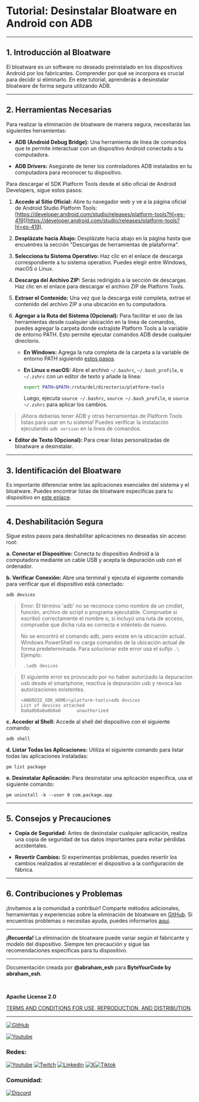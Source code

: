 # Tutorial: Desinstalar Bloatware en Android con ADB

---

## 1. Introducción al Bloatware

El bloatware es un software no deseado preinstalado en los dispositivos Android por los fabricantes. Comprender por qué se incorpora es crucial para decidir si eliminarlo. En este tutorial, aprenderás a desinstalar bloatware de forma segura utilizando ADB.

---

## 2. Herramientas Necesarias

Para realizar la eliminación de bloatware de manera segura, necesitarás las siguientes herramientas:

* **ADB (Android Debug Bridge):** Una herramienta de línea de comandos que te permite interactuar con un dispositivo Android conectado a tu computadora.
  
* **ADB Drivers:** Asegúrate de tener los controladores ADB instalados en tu computadora para reconocer tu dispositivo.

Para descargar el SDK Platform Tools desde el sitio oficial de Android Developers, sigue estos pasos:

1. **Accede al Sitio Oficial:**
   Abre tu navegador web y ve a la página oficial de Android Studio Platform Tools: [https://developer.android.com/studio/releases/platform-tools?hl=es-419](https://developer.android.com/studio/releases/platform-tools?hl=es-419).

2. **Desplázate hacia Abajo:**
   Desplázate hacia abajo en la página hasta que encuentres la sección "Descargas de herramientas de plataforma".

3. **Selecciona tu Sistema Operativo:**
   Haz clic en el enlace de descarga correspondiente a tu sistema operativo. Puedes elegir entre Windows, macOS o Linux.

4. **Descarga del Archivo ZIP:**
   Serás redirigido a la sección de descargas. Haz clic en el enlace para descargar el archivo ZIP de Platform Tools.

5. **Extraer el Contenido:**
   Una vez que la descarga esté completa, extrae el contenido del archivo ZIP a una ubicación en tu computadora.

6. **Agregar a la Ruta del Sistema (Opcional):**
   Para facilitar el uso de las herramientas desde cualquier ubicación en la línea de comandos, puedes agregar la carpeta donde extrajiste Platform Tools a la variable de entorno PATH. Esto permite ejecutar comandos ADB desde cualquier directorio.

   - **En Windows:**
     Agrega la ruta completa de la carpeta a la variable de entorno PATH siguiendo [estos pasos](https://www.architectryan.com/2018/03/17/add-to-the-path-on-windows-10/).

   - **En Linux o macOS:**
     Abre el archivo `~/.bashrc`, `~/.bash_profile`, o `~/.zshrc` con un editor de texto y añade la línea:
     ```bash
     export PATH=$PATH:/ruta/del/directorio/platform-tools
     ```
     Luego, ejecuta `source ~/.bashrc`, `source ~/.bash_profile`, o `source ~/.zshrc` para aplicar los cambios.

>¡Ahora deberías tener ADB y otras herramientas de Platform Tools listas para usar en tu sistema! Puedes verificar la instalación ejecutando `adb version` en la línea de comandos.

* **Editor de Texto (Opcional):** Para crear listas personalizadas de bloatware a desinstalar.

---

## 3. Identificación del Bloatware

Es importante diferenciar entre las aplicaciones esenciales del sistema y el bloatware. Puedes encontrar listas de bloatware específicas para tu dispositivo en [este enlace](https://github.com/A-esh/BreakYour-Bloatware/tree/main/lists_Bloatware).

---

## 4. Deshabilitación Segura

Sigue estos pasos para deshabilitar aplicaciones no deseadas sin acceso root:

**a. Conectar el Dispositivo:**
   Conecta tu dispositivo Android a la computadora mediante un cable USB y acepta la depuración usb con el ordenador.

**b. Verificar Conexión:**
   Abre una terminal y ejecuta el siguiente comando para verificar que el dispositivo está conectado:
   ```
   adb devices
   ```
> Error:  El término 'adb' no se reconoce como nombre de un cmdlet, función, archivo de script o programa ejecutable.
>Compruebe si escribió correctamente el nombre o, si incluyó una ruta de acceso, compruebe que dicha ruta es correcta e
>inténtelo de nuevo.
>
> No se encontró el comando adb, pero existe en la ubicación actual. Windows PowerShell no carga comandos de la ubicación actual de forma predeterminada.
> Para solucionar este error usa el sufijo `.\` Ejemplo:
>```
>  .\adb devices
>```

> El siguiente error es provocado por no haber autorizado la depuracíon usb desde el smartphone, reactiva la depuración usb y revoca las autorizaciones existentes.
>```
><ANDROID_SDK_HOME>\platform-tools>adb devices
>List of devices attached
>0a0a0b0a0a0b0a0      unauthorized
>```
**c. Acceder al Shell:**
   Accede al shell del dispositivo con el siguiente comando:
   ```
   adb shell
   ```

**d. Listar Todas las Aplicaciones:**
   Utiliza el siguiente comando para listar todas las aplicaciones instaladas:
   ```
   pm list package
   ```

**e. Desinstalar Aplicación:**
   Para desinstalar una aplicación específica, usa el siguiente comando:
   ```
   pm uninstall -k --user 0 com.package.app
   ```

---

## 5. Consejos y Precauciones

* **Copia de Seguridad:**
   Antes de desinstalar cualquier aplicación, realiza una copia de seguridad de tus datos importantes para evitar pérdidas accidentales.

* **Revertir Cambios:**
   Si experimentas problemas, puedes revertir los cambios realizados al restablecer el dispositivo a la configuración de fábrica.

---

## 6. Contribuciones y Problemas

¡Invitamos a la comunidad a contribuir! Comparte métodos adicionales, herramientas y experiencias sobre la eliminación de bloatware en [GitHub](https://github.com/A-esh/BreakYour-Bloatware). Si encuentras problemas o necesitas ayuda, puedes informarlos [aquí](https://github.com/A-esh/BreakYour-Bloatware/issues).

---

**¡Recuerda!** La eliminación de bloatware puede variar según el fabricante y modelo del dispositivo. Siempre ten precaución y sigue las recomendaciones específicas para tu dispositivo.

---

Documentación creada por **@abraham_esh** para **ByteYourCode by abraham_esh**. 

<br>

 **Apache License 2.0** 

[TERMS AND CONDITIONS FOR USE, REPRODUCTION, AND DISTRIBUTION](https://github.com/A-esh/BreakYour-Blotware/blob/main/LICENSE).

---

[![GitHub](https://img.shields.io/badge/GitHub-Mi_perfil-5B47ED?style=for-the-badge&logo=github&logoColor=white&labelColor=101010)](https://github.com/A-esh)

[![Youtube](https://img.shields.io/badge/Youtube_Programación-Byte_Your_Code-FF0000?style=for-the-badge&logo=youtube&logoColor=white&labelColor=101010)](https://www.youtube.com/channel/UCSki3rWVSXcFRTKYY9F0wjQ)

### Redes:
[![Youtube](https://img.shields.io/badge/Youtube_Personal-abraham_esh-FF0000?style=for-the-badge&logo=youtube&logoColor=white&labelColor=101010)](https://www.youtube.com/channel/UCSH1XcdzydJAUu388EhaQwA) [![Twitch](https://img.shields.io/badge/Twitch-Directos-9146FF?style=for-the-badge&logo=twitch&logoColor=white&labelColor=101010)](https://twitch.com/abraham_esh) [![Linkedin](https://img.shields.io/badge/Linkedin-Perfil_Profesional-2867B2?style=for-the-badge&logo=linkedin&logoColor=white&labelColor=101010)](https://www.linkedin.com/in/abraham-esh/) [![X](https://img.shields.io/badge/Twitter-X-000000?style=for-the-badge&logo=x&logoColor=white&labelColor=101010)](https://twitter.com/abraham_esh)[![Tiktok](https://img.shields.io/badge/TikTok-Tutoriales%20rapidos-ff0050?style=for-the-badge&logo=tiktok&logoColor=white&labelColor=000000)](https://www.tiktok.com/@abraham_esh) 

### Comunidad:
[![Discord](https://img.shields.io/badge/Discord-Canal_de_la_comunidad-5865F2?style=for-the-badge&logo=discord&logoColor=white&labelColor=101010)](https://discord.gg/eh7BFDB)
